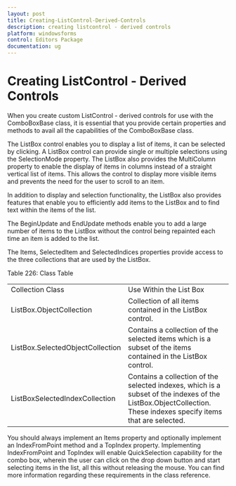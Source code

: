 ```yaml
---
layout: post
title: Creating-ListControl-Derived-Controls
description: creating listcontrol - derived controls
platform: windowsforms
control: Editors Package
documentation: ug
---
```


# Creating ListControl - Derived Controls

When you create custom ListControl - derived controls for use with the ComboBoxBase class, it is essential that you provide certain properties and methods to avail all the capabilities of the ComboBoxBase class.

The ListBox control enables you to display a list of items, it can be selected by clicking. A ListBox control can provide single or multiple selections using the SelectionMode property. The ListBox also provides the MultiColumn property to enable the display of items in columns instead of a straight vertical list of items. This allows the control to display more visible items and prevents the need for the user to scroll to an item.

In addition to display and selection functionality, the ListBox also provides features that enable you to efficiently add items to the ListBox and to find text within the items of the list.

The BeginUpdate and EndUpdate methods enable you to add a large number of items to the ListBox without the control being repainted each time an item is added to the list.

The Items, SelectedItem and SelectedIndices properties provide access to the three collections that are used by the ListBox.

Table 226: Class Table

<table>
<tr>
<td>
Collection Class</td><td>
Use Within the List Box</td></tr>
<tr>
<td>
ListBox.ObjectCollection</td><td>
Collection of all items contained in the ListBox control.</td></tr>
<tr>
<td>
ListBox.SelectedObjectCollection</td><td>
Contains a collection of the selected items which is a subset of the items contained in the ListBox control.</td></tr>
<tr>
<td>
ListBoxSelectedIndexCollection</td><td>
Contains a collection of the selected indexes, which is a subset of the indexes of the ListBox.ObjectCollection. These indexes specify items that are selected.</td></tr>
</table>


You should always implement an Items property and optionally implement an IndexFromPoint method and a TopIndex property. Implementing IndexFromPoint and TopIndex will enable QuickSelection capability for the combo box, wherein the user can click on the drop down button and start selecting items in the list, all this without releasing the mouse. You can find more information regarding these requirements in the class reference.
